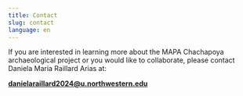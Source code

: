 ```yaml
---
title: Contact
slug: contact
language: en
---
```

If you are interested in learning more about the MAPA Chachapoya archaeological project or you would like to collaborate, please contact Daniela Maria Raillard Arias at:

**danielaraillard2024@u.northwestern.edu**
